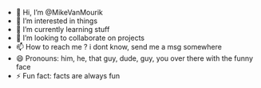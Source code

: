 - 👋 Hi, I’m @MikeVanMourik
- 👀 I’m interested in things
- 🌱 I’m currently learning stuff
- 💞️ I’m looking to collaborate on projects
- 📫 How to reach me ? i dont know, send me a msg somewhere
- 😄 Pronouns: him, he, that guy, dude, guy, you over there with the funny face
- ⚡ Fun fact: facts are always fun

<!---
MikeVanMourik/MikeVanMourik is a ✨ special ✨ repository because its `README.md` (this file) appears on your GitHub profile.
You can click the Preview link to take a look at your changes.
--->

